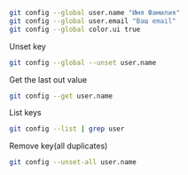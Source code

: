 ```bash
git config --global user.name "Имя Фамилия"
git config --global user.email "Ваш email"
git config --global color.ui true
```

Unset key
```bash
git config --global --unset user.name
```

Get the last out value
```bash
git config --get user.name
```

List keys
```bash
git config --list | grep user
```

Remove key(all duplicates)
```bash
git config --unset-all user.name
```
